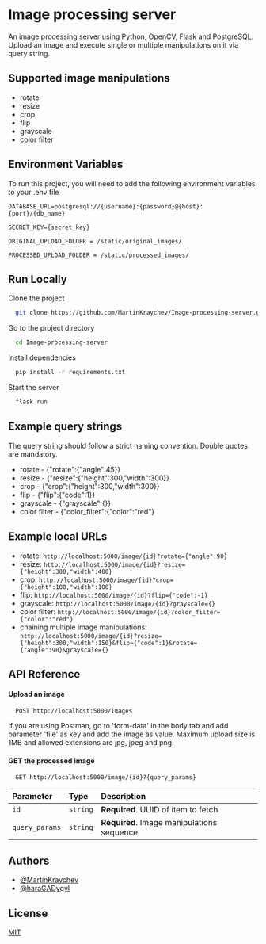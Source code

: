 # Image processing server

An image processing server using Python, OpenCV, Flask and PostgreSQL.
Upload an image and execute single or multiple manipulations on it via query string.

## Supported image manipulations

- rotate
- resize
- crop
- flip
- grayscale
- color filter

## Environment Variables

To run this project, you will need to add the following environment variables to your .env file

`DATABASE_URL=postgresql://{username}:{password}@{host}:{port}/{db_name}`

`SECRET_KEY={secret_key}`

`ORIGINAL_UPLOAD_FOLDER = /static/original_images/`

`PROCESSED_UPLOAD_FOLDER = /static/processed_images/`

## Run Locally

Clone the project

```bash
  git clone https://github.com/MartinKraychev/Image-processing-server.git
```

Go to the project directory

```bash
  cd Image-processing-server
```

Install dependencies

```bash
  pip install -r requirements.txt
```

Start the server

```bash
  flask run
```

## Example query strings

The query string should follow a strict naming convention.
Double quotes are mandatory.

- rotate - {"rotate":{"angle":45}}
- resize - {"resize":{"height":300,"width":300}}
- crop - {"crop":{"height":300,"width":300}}
- flip - {"flip":{"code":1}}
- grayscale - {"grayscale":{}}
- color filter - {"color_filter":{"color":"red"}

## Example local URLs

- rotate:
  ```http://localhost:5000/image/{id}?rotate={"angle":90}```
- resize:
  ```http://localhost:5000/image/{id}?resize={"height":300,"width":400}```
- crop:
  ```http://localhost:5000/image/{id}?crop={"height":100,"width":100}```
- flip:
  ```http://localhost:5000/image/{id}?flip={"code":-1}```
- grayscale:
  ```http://localhost:5000/image/{id}?grayscale={}```
- color filter:
  ```http://localhost:5000/image/{id}?color_filter={"color":"red"}```
- chaining multiple image manipulations:
  ```http://localhost:5000/image/{id}?resize={"height":300,"width":150}&flip={"code":1}&rotate={"angle":90}&grayscale={}```

## API Reference

#### Upload an image

```http
  POST http://localhost:5000/images
```

If you are using Postman, go to 'form-data' in the body tab and add parameter 'file' as key and add the image as value.
Maximum upload size is 1MB and allowed extensions are jpg, jpeg and png.

#### GET the processed image

```http
  GET http://localhost:5000/image/{id}?{query_params}
```

| Parameter      | Type     | Description                                |
|:---------------|:---------|:-------------------------------------------|
| `id`           | `string` | **Required**. UUID of item to fetch        |
| `query_params` | `string` | **Required**. Image manipulations sequence |

## Authors

- [@MartinKraychev](https://github.com/MartinKraychev)
- [@haraGADygyl](https://github.com/haraGADygyl)

## License

[MIT](https://choosealicense.com/licenses/mit/)
